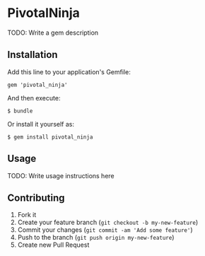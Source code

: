 # PivotalNinja

TODO: Write a gem description

## Installation

Add this line to your application's Gemfile:

    gem 'pivotal_ninja'

And then execute:

    $ bundle

Or install it yourself as:

    $ gem install pivotal_ninja

## Usage

TODO: Write usage instructions here

## Contributing

1. Fork it
2. Create your feature branch (`git checkout -b my-new-feature`)
3. Commit your changes (`git commit -am 'Add some feature'`)
4. Push to the branch (`git push origin my-new-feature`)
5. Create new Pull Request
